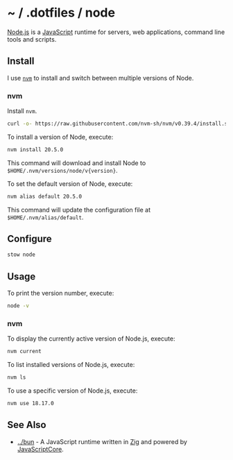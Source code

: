 # ~ / .dotfiles / node

[Node.js](https://nodejs.org/) is a [JavaScript](https://en.wikipedia.org/wiki/JavaScript)
runtime for servers, web applications, command line tools and scripts.

## Install

I use [`nvm`](https://github.com/nvm-sh/nvm) to install and switch between
multiple versions of Node.

### nvm

Install `nvm`.

```sh
curl -o- https://raw.githubusercontent.com/nvm-sh/nvm/v0.39.4/install.sh | bash
```

To install a version of Node, execute:

```sh
nvm install 20.5.0
```

This command will download and install Node to `$HOME/.nvm/versions/node/v{version}`.

To set the default version of Node, execute:

```sh
nvm alias default 20.5.0
```

This command will update the configuration file at `$HOME/.nvm/alias/default`.

## Configure

```sh
stow node
```

## Usage

To print the version number, execute:

```sh
node -v
```

### nvm

To display the currently active version of Node.js, execute:

```sh
nvm current
```

To list installed versions of Node.js, execute:

```sh
nvm ls
```

To use a specific version of Node.js, execute:

```sh
nvm use 18.17.0
```

## See Also

- [../bun](bun) - A JavaScript runtime written in [Zig](https://ziglang.org/)
  and powered by [JavaScriptCore](https://docs.webkit.org/Deep%20Dive/JSC/JavaScriptCore.html).
